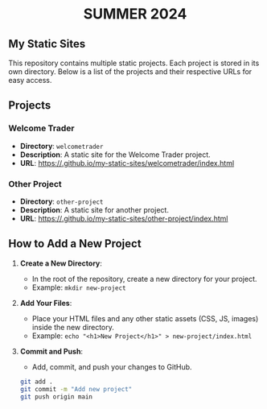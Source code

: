 # <h1 align="center">SUMMER 2024</h1>
## My Static Sites

This repository contains multiple static projects. Each project is stored in its own directory. Below is a list of the projects and their respective URLs for easy access.

## Projects

### Welcome Trader
- **Directory**: `welcometrader`
- **Description**: A static site for the Welcome Trader project.
- **URL**: [https://<username>.github.io/my-static-sites/welcometrader/index.html](https://<username>.github.io/my-static-sites/welcometrader/index.html)

### Other Project
- **Directory**: `other-project`
- **Description**: A static site for another project.
- **URL**: [https://<username>.github.io/my-static-sites/other-project/index.html](https://<username>.github.io/my-static-sites/other-project/index.html)

## How to Add a New Project

1. **Create a New Directory**: 
   - In the root of the repository, create a new directory for your project.
   - Example: `mkdir new-project`

2. **Add Your Files**: 
   - Place your HTML files and any other static assets (CSS, JS, images) inside the new directory.
   - Example: `echo "<h1>New Project</h1>" > new-project/index.html`

3. **Commit and Push**:
   - Add, commit, and push your changes to GitHub.
   ```sh
   git add .
   git commit -m "Add new project"
   git push origin main
